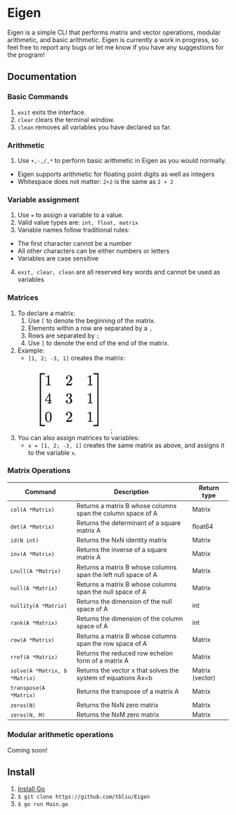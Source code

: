 # Eigen
Eigen is a simple CLI that performs matrix and vector operations, modular arithmetic, and basic arithmetic. 
Eigen is currently a work in progress, so feel free to report any bugs or let me know if you have any suggestions for the program!

## Documentation
### Basic Commands
1. `exit` exits the interface.
2. `clear` clears the terminal window.
3. `clean` removes all variables you have declared so far. 

### Arithmetic
1. Use `+,-,/,*` to perform basic arithmetic in Eigen as you would normally.
  * Eigen supports arithmetic for floating point digits as well as integers
  * Whitespace does not matter: `2+2` is the same as `2 + 2`
  
### Variable assignment
1. Use `=` to assign a variable to a value.
2. Valid value types are: `int, float, matrix`
3. Variable names follow traditional rules:
  * The first character cannot be a number
  * All other characters can be either numbers or letters
  * Variables are case sensitive 
4. `exit, clear, clean` are all reserved key words and cannot be used as variables

### Matrices
1. To declare a matrix:
    1. Use `[` to denote the beginning of the matrix.
    2. Elements within a row are separated by a `,`
    3. Rows are separated by `;`
    4. Use `]` to denote the end of the end of the matrix.
2. Example:
    * `[1, 2; -3, 1]` creates the matrix: <br />
    ![alt text](https://github.com/tbliu/Eigen/blob/master/assets/images/matrix_example_3x3.jpg.png "Example matrix");
3. You can also assign matrices to variables: 
    * `x = [1, 2; -3, 1]` creates the same matrix as above, and assigns it to the variable `x`.
    
### Matrix Operations
Command                              | Description                                                    | Return type
------------------------------------ | -------------                                                  | --------------
`col(A *Matrix)`                     | Returns a matrix B whose columns span the column space of A    | Matrix
`det(A *Matrix)`                     | Returns the determinant of a square matrix A                   | float64
`id(N int)`                          | Returns the NxN identity matrix                                | Matrix
`inv(A *Matrix)`                     | Returns the inverse of a square matrix A                       | Matrix
`Lnull(A *Matrix)`                   | Returns a matrix B whose columns span the left null space of A | Matrix
`null(A *Matrix)`                    | Returns a matrix B whose columns span the null space of A      | Matrix
`nullity(A *Matrix)`                 | Returns the dimension of the null space of A                   | int
`rank(A *Matrix)`                    | Returns the dimension of the column space of A                 | int
`row(A *Matrix)`                     | Returns a matrix B whose columns span the row space of A       | Matrix
`rref(A *Matrix)`                    | Returns the reduced row echelon form of a matrix A             | Matrix
`solve(A *Matrix, b *Matrix)`        | Returns the vector x that solves the system of equations Ax=b  | Matrix (vector) 
`transpose(A *Matrix)`               | Returns the transpose of a matrix A                            | Matrix
`zeros(N)`                           | Returns the NxN zero matrix                                    | Matrix
`zeros(N, M)`                        | Returns the NxM zero matrix                                    | Matrix

### Modular arithmetic operations
Coming soon!

## Install
1. [Install Go](https://golang.org/dl/)
2. `$ git clone https://github.com/tbliu/Eigen`
3. `$ go run Main.go`
